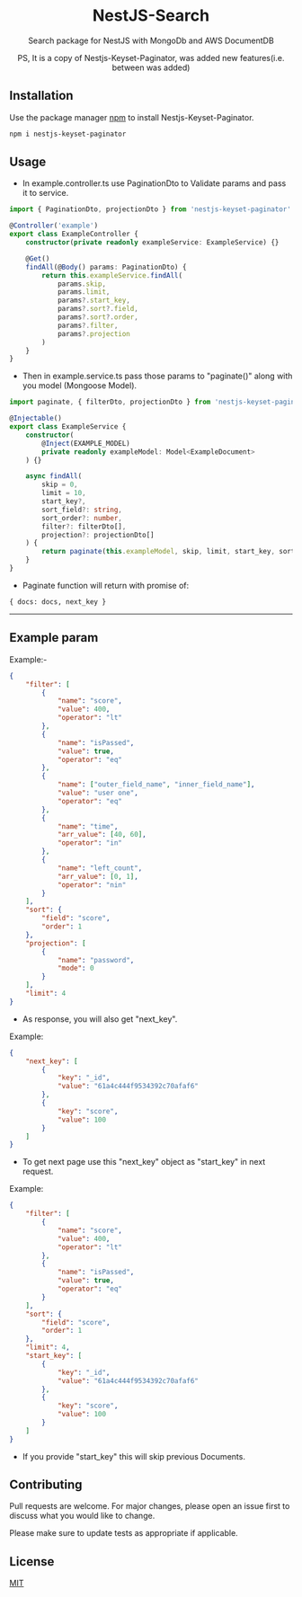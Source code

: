 <div align=center>

# NestJS-Search

Search package for NestJS with MongoDb and AWS DocumentDB

PS, It is a copy of Nestjs-Keyset-Paginator, was added new features(i.e. between was added)

</div>

## Installation

Use the package manager [npm](npmjs.com/package/nestjs-keyset-paginator) to install Nestjs-Keyset-Paginator.

```bash
npm i nestjs-keyset-paginator
```

## Usage

-   In example.controller.ts use PaginationDto to Validate params and pass it to service.

```typescript
import { PaginationDto, projectionDto } from 'nestjs-keyset-paginator'

@Controller('example')
export class ExampleController {
    constructor(private readonly exampleService: ExampleService) {}

    @Get()
    findAll(@Body() params: PaginationDto) {
        return this.exampleService.findAll(
            params.skip,
            params.limit,
            params?.start_key,
            params?.sort?.field,
            params?.sort?.order,
            params?.filter,
            params?.projection
        )
    }
}
```

-   Then in example.service.ts pass those params to "paginate()" along with you model (Mongoose Model).

```typescript
import paginate, { filterDto, projectionDto } from 'nestjs-keyset-paginator'

@Injectable()
export class ExampleService {
    constructor(
        @Inject(EXAMPLE_MODEL)
        private readonly exampleModel: Model<ExampleDocument>
    ) {}

    async findAll(
        skip = 0,
        limit = 10,
        start_key?,
        sort_field?: string,
        sort_order?: number,
        filter?: filterDto[],
        projection?: projectionDto[]
    ) {
        return paginate(this.exampleModel, skip, limit, start_key, sort_field, sort_order, filter, projection)
    }
}
```

-   Paginate function will return with promise of:

```
{ docs: docs, next_key }
```

---

## Example param

Example:-

```json
{
    "filter": [
        {
            "name": "score",
            "value": 400,
            "operator": "lt"
        },
        {
            "name": "isPassed",
            "value": true,
            "operator": "eq"
        },
        {
            "name": ["outer_field_name", "inner_field_name"],
            "value": "user one",
            "operator": "eq"
        },
        {
            "name": "time",
            "arr_value": [40, 60],
            "operator": "in"
        },
        {
            "name": "left_count",
            "arr_value": [0, 1],
            "operator": "nin"
        }
    ],
    "sort": {
        "field": "score",
        "order": 1
    },
    "projection": [
        {
            "name": "password",
            "mode": 0
        }
    ],
    "limit": 4
}
```

-   As response, you will also get "next_key".

Example:

```json
{
    "next_key": [
        {
            "key": "_id",
            "value": "61a4c444f9534392c70afaf6"
        },
        {
            "key": "score",
            "value": 100
        }
    ]
}
```

-   To get next page use this "next_key" object as "start_key" in next request.

Example:

```json
{
    "filter": [
        {
            "name": "score",
            "value": 400,
            "operator": "lt"
        },
        {
            "name": "isPassed",
            "value": true,
            "operator": "eq"
        }
    ],
    "sort": {
        "field": "score",
        "order": 1
    },
    "limit": 4,
    "start_key": [
        {
            "key": "_id",
            "value": "61a4c444f9534392c70afaf6"
        },
        {
            "key": "score",
            "value": 100
        }
    ]
}
```

-   If you provide "start_key" this will skip previous Documents.

## Contributing

Pull requests are welcome. For major changes, please open an issue first to discuss what you would like to change.

Please make sure to update tests as appropriate if applicable.

## License

[MIT](https://choosealicense.com/licenses/mit/)
